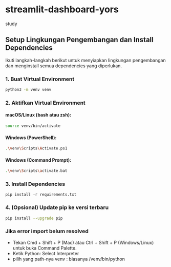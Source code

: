 # streamlit-dashboard-yors
study


## Setup Lingkungan Pengembangan dan Install Dependencies

Ikuti langkah-langkah berikut untuk menyiapkan lingkungan pengembangan dan menginstall semua dependencies yang diperlukan.

### 1. Buat Virtual Environment


```bash
python3 -m venv venv
```

### 2. Aktifkan Virtual Environment

#### macOS/Linux (bash atau zsh):
```bash
source venv/bin/activate
```
#### Windows (PowerShell):
```bash
.\venv\Scripts\Activate.ps1
```
#### Windows (Command Prompt):
```bash
.\venv\Scripts\activate.bat
```

### 3. Install Dependencies
```b
pip install -r requirements.txt
```

### 4. (Opsional) Update pip ke versi terbaru
```bash
pip install --upgrade pip
```
### Jika error import belum resolved
- Tekan Cmd + Shift + P (Mac) atau Ctrl + Shift + P (Windows/Linux) untuk buka Command Palette.
- Ketik Python: Select Interpreter
- pilih yang path-nya venv : biasanya <directory>/venv/bin/python

